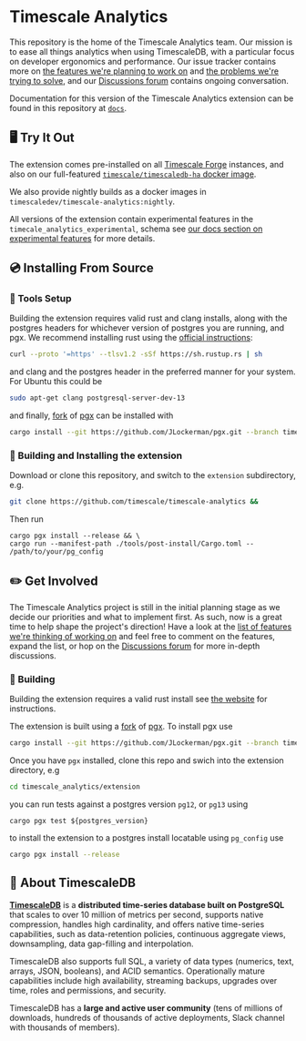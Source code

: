 # Timescale Analytics #

This repository is the home of the Timescale Analytics team. Our mission is to
ease all things analytics when using TimescaleDB, with a particular focus on
developer ergonomics and performance. Our issue tracker contains more
on [the features we're planning to work on](https://github.com/timescale/timescale-analytics/labels/proposed-feature)
and [the problems we're trying to solve](https://github.com/timescale/timescale-analytics/labels/feature-request),
and our [Discussions forum](https://github.com/timescale/timescale-analytics/discussions) contains ongoing conversation.

Documentation for this version of the Timescale Analytics extension can be found
in this repository at [`docs`](https://github.com/timescale/timescale-analytics/tree/main/docs).


## 🖥 Try It Out ##

The extension comes pre-installed on all [Timescale Forge](https://console.forge.timescale.com/) instances, and also on our full-featured [`timescale/timescaledb-ha` docker image](https://hub.docker.com/r/timescale/timescaledb-ha).

We also provide nightly builds as a docker images in `timescaledev/timescale-analytics:nightly`.

All versions of the extension contain experimental features in the `timecale_analytics_experimental`, schema see [our docs section on experimental features](/docs/README.md#tag-notes) for
more details.

## 💿 Installing From Source ##

### 🔧 Tools Setup ###

Building the extension requires valid rust and clang installs, along with the postgres headers for whichever version of postgres you are running, and pgx.
We recommend installing rust using the [official instructions](https://www.rust-lang.org/tools/install):
```bash
curl --proto '=https' --tlsv1.2 -sSf https://sh.rustup.rs | sh
```
and clang and the postgres header in the preferred manner for your system. For Ubuntu this could be
```bash
sudo apt-get clang postgresql-server-dev-13
```
and finally, [fork](https://github.com/JLockerman/pgx/tree/timescale)
of [pgx](https://github.com/zombodb/pgx) can be installed with
```bash
cargo install --git https://github.com/JLockerman/pgx.git --branch timescale cargo-pgx && cargo pgx init
```

### 💾 Building and Installing the extension ###

Download or clone this repository, and switch to the `extension` subdirectory, e.g.
```bash
git clone https://github.com/timescale/timescale-analytics &&
```
Then run
```
cargo pgx install --release && \
cargo run --manifest-path ./tools/post-install/Cargo.toml --  /path/to/your/pg_config
```

## ✏️ Get Involved ##

The Timescale Analytics project is still in the initial planning stage as we
decide our priorities and what to implement first. As such, now is a great time
to help shape the project's direction! Have a look at the
[list of features we're thinking of working on](https://github.com/timescale/timescale-analytics/labels/proposed-feature)
and feel free to comment on the features, expand the list, or
hop on the [Discussions forum](https://github.com/timescale/timescale-analytics/discussions) for more in-depth discussions.

### 🔨 Building ###

Building the extension requires a valid rust install see [the website](https://www.rust-lang.org/tools/install) for instructions.

The extension is built using a [fork](https://github.com/JLockerman/pgx/tree/timescale)
of [pgx](https://github.com/zombodb/pgx). To install pgx use

```bash
cargo install --git https://github.com/JLockerman/pgx.git --branch timescale cargo-pgx && cargo pgx init
```

Once you have `pgx` installed, clone this repo and swich into the extension directory, e.g
```bash
cd timescale_analytics/extension
```
you can run tests against a postgres version
`pg12`, or `pg13` using

```
cargo pgx test ${postgres_version}
```

to install the extension to a postgres install locatable using `pg_config` use

```bash
cargo pgx install --release
```


## 🐯 About TimescaleDB

**[TimescaleDB](https://github.com/timescale/timescaledb)** is a
**distributed time-series database built on PostgreSQL** that scales to
over 10 million of metrics per second, supports native compression,
handles high cardinality, and offers native time-series capabilities,
such as data-retention policies, continuous aggregate views,
downsampling, data gap-filling and interpolation.

TimescaleDB also supports full SQL, a variety of data types (numerics,
text, arrays, JSON, booleans), and ACID semantics. Operationally mature
capabilities include high availability, streaming backups, upgrades over
time, roles and permissions, and security.

TimescaleDB has a **large and active user community** (tens of millions
of downloads, hundreds of thousands of active deployments, Slack channel
with thousands of members).
